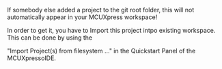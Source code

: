 If somebody else added a project to the git root folder, this will not automatically appear in your MCUXpress workspace!

In order to get it, you have to Import this project intpo existing workspace. This can be done by using the 

"Import Project(s) from filesystem ..."  in the Quickstart Panel of the MCUXpressoIDE. 



